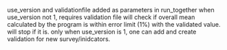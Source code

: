 use_version and validationfile added as parameters in run_together
when use_version not 1, requires validation file
will check if overall mean calculated by the program is within error limit (1%) with the validated value. will stop if it is.
only when use_version is 1, one can add and create validation for new survey/inidcators.
